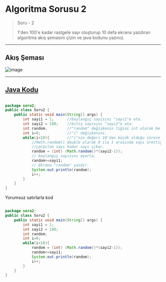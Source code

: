 # Algoritma Sorusu 2
> Soru - 2
> 
> 1'den 100'e kadar rastgele sayı oluşturup 10 defa ekrana yazdıran algoritma akış şemasını çizin ve java kodunu yazınız.
>  

---
## Akış Şeması
![image](https://user-images.githubusercontent.com/63202456/147885803-9ce55f97-5808-46c3-a657-86dd565d6b85.png)

 
---

## [Java Kodu](https://github.com/yusufYAZICI155/10-Ornek-Algoritma-Sorulari/blob/main/Soru2/src/soru2/Soru2.java)

```java

package soru2;
public class Soru2 {
    public static void main(String[] args) {
        int sayi1 = 1;      //başlangıç sayısını "sayi1"e ata.
        int sayi2 = 100;    //bitiş sayısını "sayi2"e ata.
        int random;         //"random" değişkenin tiğini int olarak belirle.
        int i=0;            //"i" değişkenini.
        while(i<10){        //"i"nin değeri 10'dan küçük olduğu sürece tekrarla.
            //Math.random() double olarak 0 ila 1 arasında sayı ürettiği için
            //çarpılan sayı kadar sayı çıkar.
            random = (int) (Math.random()*(sayi2-1));
            // başlangıç sayısını ayarla.
            random+=sayi1;
            // Ekrana "random" yazdır.
            System.out.println(random);
            i++;
        }
    }
}

```

Yorumsuz satırlarla kod
```java

package soru2;
public class Soru2 {
    public static void main(String[] args) {
        int sayi1 = 1;      
        int sayi2 = 100;    
        int random;         
        int i=0;            
        while(i<10){        
            random = (int) (Math.random()*(sayi2-1));
            random+=sayi1;
            System.out.println(random);
            i++;
        }
    }
}

```
